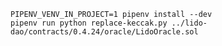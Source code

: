     PIPENV_VENV_IN_PROJECT=1 pipenv install --dev
    pipenv run python replace-keccak.py ../lido-dao/contracts/0.4.24/oracle/LidoOracle.sol

